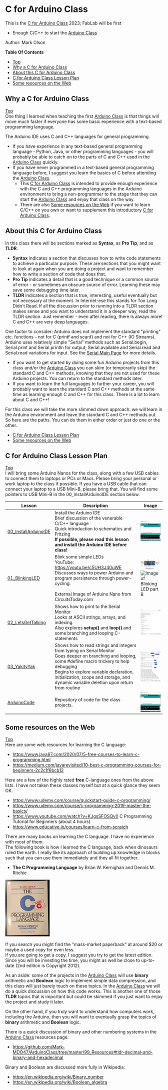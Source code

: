 # C for Arduino Class
This is the [C for Arduino Class](https://github.com/Mark-MDO47/CforArduinoClass/tree/master "C for Arduino Class") 2023; FabLab will be first<br>
- Enough C/C++ to start the [Arduino Class](https://github.com/Mark-MDO47/ArduinoClass "Arduino Class")

Author: Mark Olson

**Table Of Contents**
* [Top](#c-for-arduino-class "Top")
* [Why a C for Arduino Class](#why-a-c-for-arduino-class "Why a C for Arduino Class")
* [About this C for Arduino Class](#about-this-c-for-arduino-class "About this C for Arduino Class")
* [C for Arduino Class Lesson Plan](#c-for-arduino-class-lesson-plan "C for Arduino Class Lesson Plan")
* [Some resources on the Web](#some-resources-on-the-web "Some resources on the Web")

## Why a C for Arduino Class
[Top](#c-for-arduino-class "Top")<br>
One thing I learned when teaching the first [Arduino Class](https://github.com/Mark-MDO47/ArduinoClass "Arduino Class") is that things will move much faster if everyone has some basic experience with a text-based programming language.

The Arduino IDE uses C and C++ languages for general programming.
- If you have experience in any text-based general programming language - Python, Java, or other programming languages - you will probably be able to catch on to the parts of C and C++ used in the [Arduino Class](https://github.com/Mark-MDO47/ArduinoClass "Arduino Class") quickly.
- If you have never programmed in a text-based general programming language before, I suggest you learn the basics of C before attending the [Arduino Class](https://github.com/Mark-MDO47/ArduinoClass "Arduino Class").
  - This [C for Arduino Class](https://github.com/Mark-MDO47/CforArduinoClass/tree/master "C for Arduino Class") is intended to provide enough experience with the C and C++ programming languages in the Arduino environment to bring a non-programmer to the stage that they can start the [Arduino Class](https://github.com/Mark-MDO47/ArduinoClass "Arduino Class") and enjoy that class on the way.
  - There are also [Some resources on the Web](#some-resources-on-the-web "Some resources on the Web") if you want to learn C/C++ on you own or want to supplement this introductory [C for Arduino Class](https://github.com/Mark-MDO47/CforArduinoClass/tree/master "C for Arduino Class").

## About this C for Arduino Class

In this class there will be sections marked as **Syntax**, as **Pro Tip**, and as **TLDR**.
- **Syntax** indicates a section that discusses how to write code statements to achieve a particular purpose. These are sections that you might want to look at again when you are doing a project and want to remember how to write a section of code that does that.
- **Pro Tip** indicates a detail that is a good technique or a common source of error - or sometimes an obscure source of error. Learning these may save some debugging time later.
- **TLDR** indicates a section that is true, interesting, useful eventually but not necessary at the moment. In Internet-ese this stands for Too Long Didn't Read. If all the discussion prior to running into a TLDR section makes sense and you want to understand it in a deeper way, read the TLDR section. Just remember - even after reading, there is always more! C and C++ are very deep languages.

One factor to consider: Arduino does not implement the standard "printing" etc. functions - not for C (printf and scanf) and not for C++ (IO Streams). Arduino uses relatively simple "Serial" methods such as Serial.begin, Serial.print and Serial.println for output; Serial.available and Serial.read and Serial.read variations for input. See the [Serial Main Page](https://www.arduino.cc/reference/en/language/functions/communication/serial/ "Link to Serial Main Page") for more details.
- If you want to get started by doing some fun Arduino projects from this class and/or the [Arduino Class](https://github.com/Mark-MDO47/ArduinoClass "Arduino Class") you can skim (or temporarily skip) the standard C and C++ methods, knowing that they are not used for these Arduino projects. You can return to the standard methods later.
- If you want to learn the full languages to further your career, you will probably want to learn the standard C and C++ methods at the same time as learning enough C and C++ for this class. There is a lot to learn about C and C++!

For this class we will take the more slimmed down approach: we will learn in the Arduino environment and leave the standard C and C++ methods out. So here are the paths. You can do them in either order or just do one or the other.
* [C for Arduino Class Lesson Plan](#c-for-arduino-class-lesson-plan "C for Arduino Class Lesson Plan")
* [Some resources on the Web](#some-resources-on-the-web "Some resources on the Web")

## C for Arduino Class Lesson Plan
[Top](#c-for-arduino-class "Top")<br>
I will bring some Arduino Nanos for the class, along with a few USB cables to connect them to laptops or PCs or Macs. Please bring your personal or work laptop to the class if possible. If you have a USB cable that can connect your laptop to a USB Mini-B, please bring that. You will find some pointers to USB Mini-B in the 00_InstallArduinoIDE section below.

| Lesson | Description | Image |
| --- | --- | --- |
| [00_InstallArduinoIDE](https://github.com/Mark-MDO47/CforArduinoClass/tree/master/00_InstallArduinoIDE "00_InstallArduinoIDE") | Install the Arduino IDE<br>Brief discussion of the venerable C/C++ language<br>Quick introduction to schematics and Fritzing<br>**If possible, please read this lesson and install the Arduino IDE before class!** | <img src="https://github.com/Mark-MDO47/CforArduinoClass/blob/master/99_Resources/Images/IDE_Blink.png" width="142" alt="Image of Arduino IDE"> |
| [01_BlinkingLED](https://github.com/Mark-MDO47/CforArduinoClass/tree/master/01_BlinkingLED "01_BlinkingLED") | Blink some simple LEDs<br>YouTube: https://youtu.be/c5UH3J40uWE<br>Discusses ways to power Arduino and program persistence through power-cycling.<br><br>External Image of Arduino Nano from CircuitsToday.com | <img src="https://github.com/Mark-MDO47/CforArduinoClass/blob/master/99_Resources/Images/Arduino-Nano-Pinout_from_circuitstoday.com.png" width="142" alt="CircuitsToday.com picture of Arduino Nano"><br><img src="https://github.com/Mark-MDO47/CforArduinoClass/blob/master/99_Resources/Images/01_BlinkingLED_part_A_setup.png" width="150" alt="Image of Blinking LED part B"> |
| [02_LetsGetTalking](https://github.com/Mark-MDO47/CforArduinoClass/tree/master/02_LetsGetTalking "02_LetsGetTalking") | Shows how to print to the Serial Monitor<br>Looks at ASCII strings, arrays, and indexing.<br>Also explores **setup()** and **loop()** and some branching and looping C-statements | <img src="https://github.com/Mark-MDO47/CforArduinoClass/blob/master/99_Resources/Images/02_SerMon_run.png" width="142" alt="Serial Monitor showing debug print output"> |
| [03_YakityYak](https://github.com/Mark-MDO47/CforArduinoClass/tree/master/03_YakityYak "03_YakityYak") | Shows how to read strings and integers from typing on Serial Monitor<br>Goes deeper on branching and looping, some #define macro trickery to help debugging<br>Begins to explore variable declaration, initialization, scope and storage, and dynamic variable deletion upon return from routine | <img src="https://github.com/Mark-MDO47/CforArduinoClass/blob/master/99_Resources/Images/03_SerMon_run.png" width="142" alt="Serial Monitor showing typed input and responses"> |
| [ArduinoCode](https://github.com/Mark-MDO47/CforArduinoClass/blob/master/ArduinoCode/README.md "ArduinoCode") | Repository of code for the class projects.  | <img src="https://github.com/Mark-MDO47/CforArduinoClass/blob/master/99_Resources/Images/IDE_Blink.png" width="142" alt="Image of Arduino IDE"> |

## Some resources on the Web
[Top](#c-for-arduino-class "Top")<br>
Here are some web resources for learning the C language:
- https://www.java67.com/2020/07/5-free-courses-to-learn-c-programming.html
- https://medium.com/javarevisited/10-best-c-programming-courses-for-beginners-2c2c1f6bcb12

Here are a few of the highly rated **free** C-language ones from the above lists. I have not taken these classes myself but at a quick glance they seem OK.
- https://www.udemy.com/course/quickstart-guide-c-programming/
- https://www.udemy.com/course/c-programming-2019-master-the-basics/
- https://www.youtube.com/watch?v=KJgsSFOSQv0   C Programming Tutorial for Beginners (about 4 hours)
- https://www.educative.io/courses/learn-c-from-scratch

There are many books on learning the C language. I have no experience with most of them.<br>
The following book is how I learned the C language, back when dinosaurs ruled the earth. I really like its approach of building up knowledge in blocks such that you can use them immediately and they all fit together.<br>
- **The C Programming Language** by Brian W. Kernighan and Dennis M. Ritchie

<img src="https://github.com/Mark-MDO47/CforArduinoClass/blob/master/99_Resources/Images/CProgramming_K_R.jpg" width="142" alt="The famous book C Programming Language by Brian W. Kernighan and Dennis M. Ritchie">

If you search you might find the "mass-market paperback" at around $20 or maybe a used copy for even less.<br>
If you are going to get a copy, I suggest you try to get the latest edition. Since you will be investing the time, you might as well be close to up-to-date (2nd edition is Copyright 2012).

As an aside: some of the projects in the [Arduino Class](https://github.com/Mark-MDO47/ArduinoClass "Arduino Class") will use **binary** arithmetic and **Boolean** logic to implement simple data compression, and this class will just barely touch on these topics. In the [Arduino Class](https://github.com/Mark-MDO47/ArduinoClass "Arduino Class") we will do a quick discussion on how this code works. This is another one of those **TLDR** topics that is important but could be skimmed if you just want to enjoy the project and study it later.

On the other hand, if you truly want to understand how computers work, including the Arduino, then you will want to eventually grasp the topics of **binary** arithmetic and **Boolean** logic.

There is a quick discussion of binary and other numbering systems in the [Arduino Class](https://github.com/Mark-MDO47/ArduinoClass "Arduino Class") resources page:
- https://github.com/Mark-MDO47/ArduinoClass/tree/master/99_Resources#tldr-decimal-and-binary-and-hexadecimal

Binary and Boolean are discussed more fully in Wikipedia:
- https://en.wikipedia.org/wiki/Binary_number
- https://en.wikipedia.org/wiki/Boolean_algebra
